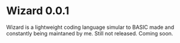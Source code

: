 # Wizard 0.0.1
Wizard is a lightweight coding language simular to BASIC made and constantly being maintaned by me.
Still not released. Coming soon.
